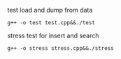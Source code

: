 test load and dump from data
```
g++ -o test test.cpp&&./test
```

stress test for insert and search
```
g++ -o stress stress.cpp&&./stress
```
